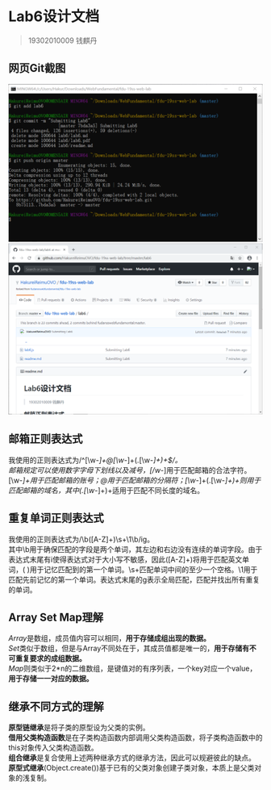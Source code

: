 # Lab6设计文档
> 19302010009 钱麒丹
## 网页Git截图
![img1](./img/img1.png)
![img2](./img/img2.png)
## 邮箱正则表达式
我使用的正则表达式为/^[\w-_]+@[\w-_]+(\.[\w-_]+)+$/。  
邮箱规定可以使用数字字母下划线以及减号，[/w-_]用于匹配邮箱的合法字符。  
[\w-_]+用于匹配邮箱的账号；@用于匹配邮箱的分隔符；[\w-_]+(\.[\w-_]+)+则用于匹配邮箱的域名，其中(\.[\w-_]+)+适用于匹配不同长度的域名。
## 重复单词正则表达式
我使用的正则表达式为/\b([A-Z]+)\s+\1\b/ig。  
其中\b用于确保匹配的字段是两个单词，其左边和右边没有连续的单词字段。由于表达式末尾有i使得表达式对于大小写不敏感，因此([A-Z]+)将用于匹配英文单词，( )用于记忆匹配到的第一个单词。\s+匹配单词中间的至少一个空格。\1用于匹配先前记忆的第一个单词。表达式末尾的g表示全局匹配，匹配并找出所有重复的单词。
## Array Set Map理解
*Array*是数组，成员值内容可以相同，**用于存储成组出现的数据。**  
*Set*类似于数组，但是与Array不同处在于，其成员值都是唯一的，**用于存储有不可重复要求的成组数据。**  
*Map*则类似于2&#42;n的二维数组，是键值对的有序列表，一个key对应一个value，**用于存储一一对应的数据。**
## 继承不同方式的理解
**原型链继承**是将子类的原型设为父类的实例。  
**借用父类构造函数**是在子类构造函数内部调用父类构造函数，将子类构造函数中的this对象传入父类构造函数。  
**组合继承**是复合使用上述两种继承方式的继承方法，因此可以规避彼此的缺点。  
**原型式继承**(Object.create())基于已有的父类对象创建子类对象，本质上是父类对象的浅复制。